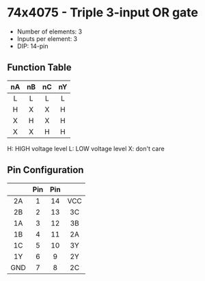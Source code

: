 # 74x4075 - Triple 3-input OR gate

* Number of elements: 3
* Inputs per element: 3
* DIP: 14-pin

## Function Table

| nA  | nB  | nC  | nY  |
|:---:|:---:|:---:|:---:|
| L   | L   | L   | L   |
| H   | X   | X   | H   |
| X   | H   | X   | H   |
| X   | X   | H   | H   |

H: HIGH voltage level
L: LOW voltage level
X: don't care

## Pin Configuration

|     | Pin | Pin |     |
|:---:|:---:|:---:|:---:|
| 2A  |   1 |  14 | VCC |
| 2B  |   2 |  13 | 3C  |
| 1A  |   3 |  12 | 3B  |
| 1B  |   4 |  11 | 2A  |
| 1C  |   5 |  10 | 3Y  |
| 1Y  |   6 |   9 | 2Y  |
| GND |   7 |   8 | 2C  |
